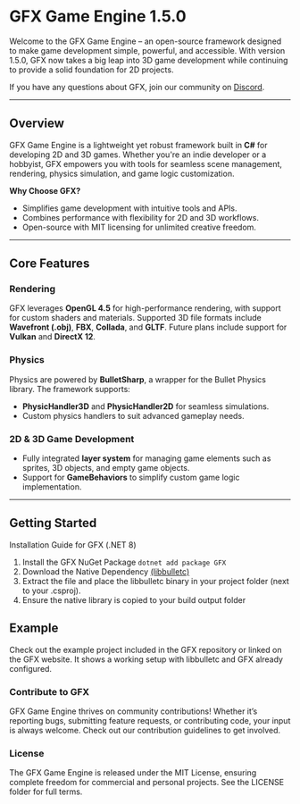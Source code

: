 # **GFX Game Engine 1.5.0**  
Welcome to the GFX Game Engine – an open-source framework designed to make game development simple, powerful, and accessible. With version 1.5.0, GFX now takes a big leap into 3D game development while continuing to provide a solid foundation for 2D projects.

If you have any questions about GFX, join our community on [Discord](https://discord.gg/qZRgRKedBs).
 
---

## **Overview**  
GFX Game Engine is a lightweight yet robust framework built in **C#** for developing 2D and 3D games. Whether you're an indie developer or a hobbyist, GFX empowers you with tools for seamless scene management, rendering, physics simulation, and game logic customization.  

**Why Choose GFX?**  
- Simplifies game development with intuitive tools and APIs.  
- Combines performance with flexibility for 2D and 3D workflows.  
- Open-source with MIT licensing for unlimited creative freedom.  

---

## **Core Features**
### **Rendering**  
GFX leverages **OpenGL 4.5** for high-performance rendering, with support for custom shaders and materials. Supported 3D file formats include **Wavefront (.obj)**, **FBX**, **Collada**, and **GLTF**. Future plans include support for **Vulkan** and **DirectX 12**.  

### **Physics**  
Physics are powered by **BulletSharp**, a wrapper for the Bullet Physics library. The framework supports:  
- **PhysicHandler3D** and **PhysicHandler2D** for seamless simulations.  
- Custom physics handlers to suit advanced gameplay needs.  

### **2D & 3D Game Development**  
- Fully integrated **layer system** for managing game elements such as sprites, 3D objects, and empty game objects.  
- Support for **GameBehaviors** to simplify custom game logic implementation.  

---

## **Getting Started**
Installation Guide for GFX (.NET 8)

1. Install the GFX NuGet Package `dotnet add package GFX`
2. Download the Native Dependency [(libbulletc)](https://gfx-engine.org/downloads/)
3. Extract the file and place the libbulletc binary in your project folder (next to your .csproj).
4. Ensure the native library is copied to your build output folder

## Example
Check out the example project included in the GFX repository or linked on the GFX website.
It shows a working setup with libbulletc and GFX already configured.

### Contribute to GFX
GFX Game Engine thrives on community contributions! Whether it’s reporting bugs, submitting feature requests, or contributing code, your input is always welcome. Check out our contribution guidelines to get involved.

### License
The GFX Game Engine is released under the MIT License, ensuring complete freedom for commercial and personal projects. See the LICENSE folder for full terms.
